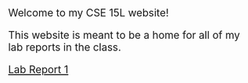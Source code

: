 &nbsp;

<p style="font-size:21px"> Welcome to my CSE 15L website!</p>

<p style="font-size:21px"> This website is meant to be a home for all of my lab reports in the class. </p>

<p style="font-size:21px"> <a href="https://prashasthk.github.io/cse15l-lab-reports/lab-report-1-week-2.html/">Lab Report 1</a></p>
